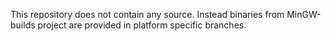 This repository does not contain any source. Instead binaries from MinGW-builds project are provided in platform specific branches.

